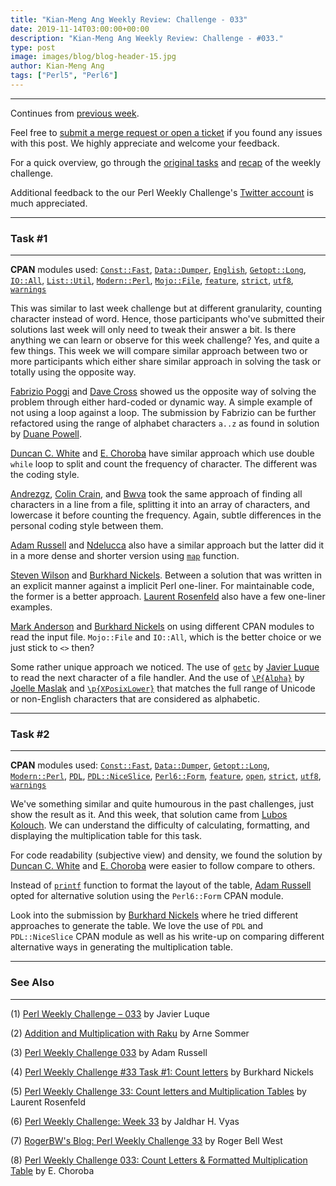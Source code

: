 ```yaml
---
title: "Kian-Meng Ang Weekly Review: Challenge - 033"
date: 2019-11-14T03:00:00+00:00
description: "Kian-Meng Ang Weekly Review: Challenge - #033."
type: post
image: images/blog/blog-header-15.jpg
author: Kian-Meng Ang
tags: ["Perl5", "Perl6"]
---
```

***
Continues from [previous week](/blog/review-challenge-032/).

Feel free to [submit a merge request or open a ticket](https://github.com/manwar/perlweeklychallenge) if you found any issues with this post. We highly appreciate and welcome your feedback.

For a quick overview, go through the [original tasks](/blog/perl-weekly-challenge-033/) and [recap](/blog/recap-challenge-033/) of the weekly challenge.

Additional feedback to the our Perl Weekly Challenge's [Twitter account](https://twitter.com/perlwchallenge?lang=en) is much appreciated.

***
### Task #1
***

**CPAN** modules used: [`Const::Fast`](https://metacpan.org/pod/Const::Fast), [`Data::Dumper`](https://metacpan.org/pod/Data::Dumper), [`English`](https://metacpan.org/pod/English), [`Getopt::Long`](https://metacpan.org/pod/Getopt::Long), [`IO::All`](https://metacpan.org/pod/IO::All), [`List::Util`](https://metacpan.org/pod/List::Util), [`Modern::Perl`](https://metacpan.org/pod/Modern::Perl), [`Mojo::File`](https://metacpan.org/pod/Mojo::File), [`feature`](https://metacpan.org/pod/feature), [`strict`](https://metacpan.org/pod/strict), [`utf8`](https://metacpan.org/pod/utf8), [`warnings`](https://metacpan.org/pod/warnings)

This was similar to last week challenge but at different granularity, counting character instead of word. Hence, those participants who've submitted their solutions last week will only need to tweak their answer a bit. Is there anything we can learn or observe for this week challenge? Yes, and quite a few things. This week we will compare similar approach between two or more participants which either share similar approach in solving the task or totally using the opposite way.

[Fabrizio Poggi](https://github.com/manwar/perlweeklychallenge-club/blob/master/challenge-033/fabrizio-poggi/perl5/ch-1.pl) and [Dave Cross](https://github.com/manwar/perlweeklychallenge-club/blob/master/challenge-033/dave-cross/perl5/ch-1.pl) showed us the opposite way of solving the problem through either hard-coded or dynamic way. A simple example of not using a loop against a loop. The submission by Fabrizio can be further refactored using the range of alphabet characters `a..z` as found in solution by [Duane Powell](https://github.com/manwar/perlweeklychallenge-club/blob/master/challenge-033/duane-powell/perl5/ch-1.pl).

[Duncan C. White](https://github.com/manwar/perlweeklychallenge-club/blob/master/challenge-033/duncan-c-white/perl5/ch-1.pl) and [E. Choroba](https://github.com/manwar/perlweeklychallenge-club/blob/master/challenge-033/e-choroba/perl5/ch-1.pl) have similar approach which use double `while` loop to split and count the frequency of character. The different was the coding style.

[Andrezgz](https://github.com/manwar/perlweeklychallenge-club/blob/master/challenge-033/andrezgz/perl5/ch-1.pl), [Colin Crain](https://github.com/manwar/perlweeklychallenge-club/blob/master/challenge-033/colin-crain/perl5/ch-1.pl), and [Bwva](https://github.com/manwar/perlweeklychallenge-club/blob/master/challenge-033/bwva/perl5/ch-1.pl) took the same approach of finding all characters in a line from a file, splitting it into an array of characters, and lowercase it before counting the frequency. Again, subtle differences in the personal coding style between them.

[Adam Russell](https://github.com/manwar/perlweeklychallenge-club/blob/master/challenge-033/adam-russell/perl5/ch-1.pl) and [Ndelucca](https://github.com/manwar/perlweeklychallenge-club/blob/master/challenge-033/ndelucca/perl5/ch-1.pl) also have a similar approach but the latter did it in a more dense and shorter version using [`map`](https://perldoc.perl.org/functions/map.html) function.

[Steven Wilson](https://github.com/manwar/perlweeklychallenge-club/blob/master/challenge-033/steven-wilson/perl5/ch-1.pl) and [Burkhard Nickels](https://github.com/manwar/perlweeklychallenge-club/blob/master/challenge-033/burkhard-nickels/perl5/ch-1.pl). Between a solution that was written in an explicit manner against a implicit Perl one-liner. For maintainable code, the former is a better approach. [Laurent Rosenfeld](http://blogs.perl.org/users/laurent_r/2019/11/perl-weekly-challenge-33-count-letters-and-multiplication-tables.html) also have a few one-liner examples.

[Mark Anderson](https://github.com/manwar/perlweeklychallenge-club/blob/master/challenge-033/mark-anderson/perl5/ch-1.pl) and [Burkhard Nickels](https://github.com/manwar/perlweeklychallenge-club/blob/master/challenge-033/burkhard-nickels/perl5/ch-1.pl) on using different CPAN modules to read the input file. `Mojo::File` and `IO::All`, which is the better choice or we just stick to `<>` then?

Some rather unique approach we noticed. The use of [`getc`](https://perldoc.perl.org/functions/getc.html) by [Javier Luque](https://github.com/manwar/perlweeklychallenge-club/blob/master/challenge-033/javier-luque/perl5/ch-1.pl) to read the next character of a file handler. And the use of [`\P{Alpha}`](https://perldoc.perl.org/perluniprops.html#Properties-accessible-through-%5cp%7b%7d-and-%5cP%7b%7d) by [Joelle Maslak](https://github.com/manwar/perlweeklychallenge-club/blob/master/challenge-033/joelle-maslak/perl5/ch-1.pl) and [`\p{XPosixLower}`](https://perldoc.perl.org/perluniprops.html#Properties-accessible-through-%5cp%7b%7d-and-%5cP%7b%7d) that matches the full range of Unicode or non-English characters that are considered as alphabetic.


***
### Task #2
***

**CPAN** modules used: [`Const::Fast`](https://metacpan.org/pod/Const::Fast), [`Data::Dumper`](https://metacpan.org/pod/Data::Dumper), [`Getopt::Long`](https://metacpan.org/pod/Getopt::Long), [`Modern::Perl`](https://metacpan.org/pod/Modern::Perl), [`PDL`](https://metacpan.org/pod/PDL), [`PDL::NiceSlice`](https://metacpan.org/pod/PDL::NiceSlice), [`Perl6::Form`](https://metacpan.org/pod/Perl6::Form), [`feature`](https://metacpan.org/pod/feature), [`open`](https://metacpan.org/pod/open), [`strict`](https://metacpan.org/pod/strict), [`utf8`](https://metacpan.org/pod/utf8), [`warnings`](https://metacpan.org/pod/warnings)

We've something similar and quite humourous in the past challenges, just show the result as it. And this week, that solution came from [Lubos Kolouch](https://github.com/manwar/perlweeklychallenge-club/blob/master/challenge-033/lubos-kolouch/perl5/ch-2.pl). We can understand the difficulty of calculating, formatting, and displaying the multiplication table for this task.

For code readability (subjective view) and density, we found the solution by [Duncan C. White](https://github.com/manwar/perlweeklychallenge-club/blob/master/challenge-033/duncan-c-white/perl5/ch-2.pl) and [E. Choroba](https://github.com/manwar/perlweeklychallenge-club/blob/master/challenge-033/e-choroba/perl5/ch-2.pl) were easier to follow compare to others.

Instead of [`printf`](https://perldoc.perl.org/functions/printf.html) function to format the layout of the table, [Adam Russell](https://github.com/manwar/perlweeklychallenge-club/blob/master/challenge-033/adam-russell/perl5/ch-2.pl) opted for alternative solution using the `Perl6::Form` CPAN module.

Look into the submission by [Burkhard Nickels](https://github.com/manwar/perlweeklychallenge-club/blob/master/challenge-033/burkhard-nickels/perl5/ch-2.pl) where he tried different approaches to generate the table. We love the use of `PDL` and `PDL::NiceSlice` CPAN module as well as his write-up on comparing different alternative ways in generating the multiplication table.

***
### See Also
***

(1) [Perl Weekly Challenge – 033](https://perlchallenges.wordpress.com/2019/11/05/perl-weekly-challenge-033/) by Javier Luque


(2) [Addition and Multiplication with Raku](https://raku-musings.com/add-mul.html) by Arne Sommer


(3) [Perl Weekly Challenge 033](https://adamcrussell.livejournal.com/11383.html) by Adam Russell


(4) [Perl Weekly Challenge #33 Task #1: Count letters](http://46.91.236.80:81/www/Perl/PWC/20191108_33/pwc33.html) by Burkhard Nickels


(5) [Perl Weekly Challenge 33: Count letters and Multiplication Tables](http://blogs.perl.org/users/laurent_r/2019/11/perl-weekly-challenge-33-count-letters-and-multiplication-tables.html) by Laurent Rosenfeld


(6) [Perl Weekly Challenge: Week 33](https://www.braincells.com/perl/2019/11/perl_weekly_challenge_week_33.html) by Jaldhar H. Vyas


(7) [RogerBW's Blog: Perl Weekly Challenge 33](https://blog.firedrake.org/archive/2019/11/Perl_Weekly_Challenge_33.html) by Roger Bell West


(8) [Perl Weekly Challenge 033: Count Letters & Formatted Multiplication Table](http://blogs.perl.org/users/e_choroba/2019/11/perl-weekly-challenge-033-count-letters-formatted-multiplication-table.html) by E. Choroba
